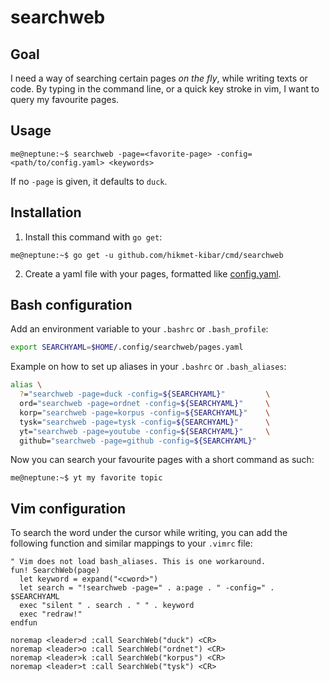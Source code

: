 # searchweb

## Goal
I need a way of searching certain pages *on the fly*, while writing
texts or code. By typing in the command line, or a quick key stroke in
vim, I want to query my favourite pages.

## Usage
```console
me@neptune:~$ searchweb -page=<favorite-page> -config=<path/to/config.yaml> <keywords>
```
If no `-page` is given, it defaults to `duck`.

## Installation
1. Install this command with `go get`:
```console
me@neptune:~$ go get -u github.com/hikmet-kibar/cmd/searchweb
```
2. Create a yaml file with your pages, formatted like  [config.yaml](./config.yaml).

## Bash configuration
Add an environment variable to your `.bashrc` or `.bash_profile`:
```bash
export SEARCHYAML=$HOME/.config/searchweb/pages.yaml
```

Example on how to set up aliases in your `.bashrc` or `.bash_aliases`:
```bash
alias \
  ?="searchweb -page=duck -config=${SEARCHYAML}"         \
  ord="searchweb -page=ordnet -config=${SEARCHYAML}"     \
  korp="searchweb -page=korpus -config=${SEARCHYAML}"    \
  tysk="searchweb -page=tysk -config=${SEARCHYAML}"      \
  yt="searchweb -page=youtube -config=${SEARCHYAML}"     \
  github="searchweb -page=github -config=${SEARCHYAML}"
```

Now you can search your favourite pages with a short command as such:
```console
me@neptune:~$ yt my favorite topic
```

## Vim configuration
To search the word under the cursor while writing, you can add the
following function and similar mappings to your `.vimrc` file:
```vim
" Vim does not load bash_aliases. This is one workaround.
fun! SearchWeb(page)
  let keyword = expand("<cword>")
  let search = "!searchweb -page=" . a:page . " -config=" . $SEARCHYAML
  exec "silent " . search . " " . keyword
  exec "redraw!"
endfun

noremap <leader>d :call SearchWeb("duck") <CR>
noremap <leader>o :call SearchWeb("ordnet") <CR>
noremap <leader>k :call SearchWeb("korpus") <CR>
noremap <leader>t :call SearchWeb("tysk") <CR>
```

